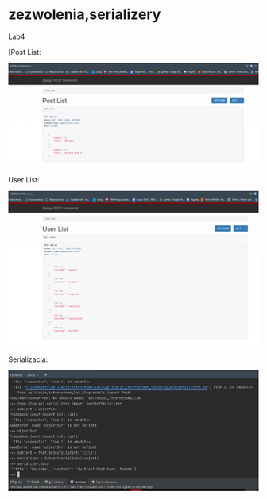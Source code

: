 # zezwolenia,serializery
Lab4


[Post List:

![Post List](https://github.com/Guzik98/aplikacje-internetowe-www-21688-185ic/blob/lab4/lab4/SS/Post.PNG)

User List:

![User List](https://github.com/Guzik98/aplikacje-internetowe-www-21688-185ic/blob/lab4/lab4/SS/users.PNG)

Serializacja:

![Serializacja](https://github.com/Guzik98/aplikacje-internetowe-www-21688-185ic/blob/lab4/lab4/SS/Serializer.PNG)

